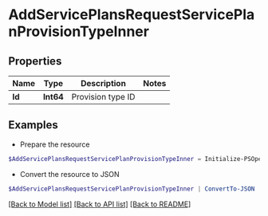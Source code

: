 # AddServicePlansRequestServicePlanProvisionTypeInner
## Properties

Name | Type | Description | Notes
------------ | ------------- | ------------- | -------------
**Id** | **Int64** | Provision type ID | 

## Examples

- Prepare the resource
```powershell
$AddServicePlansRequestServicePlanProvisionTypeInner = Initialize-PSOpenAPIToolsAddServicePlansRequestServicePlanProvisionTypeInner  -Id null
```

- Convert the resource to JSON
```powershell
$AddServicePlansRequestServicePlanProvisionTypeInner | ConvertTo-JSON
```

[[Back to Model list]](../README.md#documentation-for-models) [[Back to API list]](../README.md#documentation-for-api-endpoints) [[Back to README]](../README.md)


